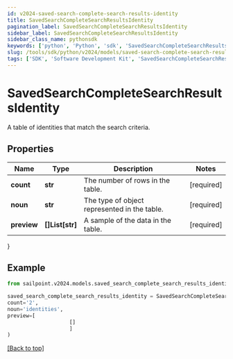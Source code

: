 ```yaml
---
id: v2024-saved-search-complete-search-results-identity
title: SavedSearchCompleteSearchResultsIdentity
pagination_label: SavedSearchCompleteSearchResultsIdentity
sidebar_label: SavedSearchCompleteSearchResultsIdentity
sidebar_class_name: pythonsdk
keywords: ['python', 'Python', 'sdk', 'SavedSearchCompleteSearchResultsIdentity', 'V2024SavedSearchCompleteSearchResultsIdentity'] 
slug: /tools/sdk/python/v2024/models/saved-search-complete-search-results-identity
tags: ['SDK', 'Software Development Kit', 'SavedSearchCompleteSearchResultsIdentity', 'V2024SavedSearchCompleteSearchResultsIdentity']
---
```


# SavedSearchCompleteSearchResultsIdentity

A table of identities that match the search criteria.

## Properties

Name | Type | Description | Notes
------------ | ------------- | ------------- | -------------
**count** | **str** | The number of rows in the table. | [required]
**noun** | **str** | The type of object represented in the table. | [required]
**preview** | **[]List[str]** | A sample of the data in the table. | [required]
}

## Example

```python
from sailpoint.v2024.models.saved_search_complete_search_results_identity import SavedSearchCompleteSearchResultsIdentity

saved_search_complete_search_results_identity = SavedSearchCompleteSearchResultsIdentity(
count='2',
noun='identities',
preview=[
                    []
                    ]
)

```
[[Back to top]](#) 

